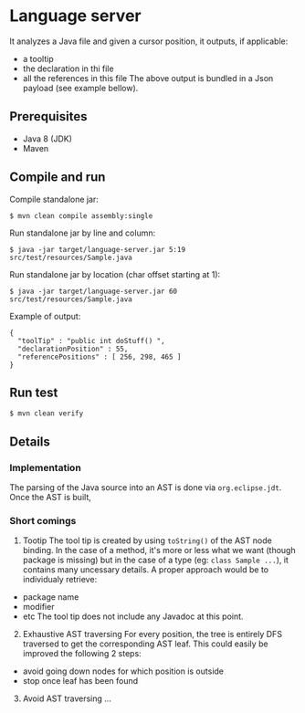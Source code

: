 # Language server

It analyzes a Java file and given a cursor position, it outputs, if applicable:
- a tooltip
- the declaration in thi file
- all the references in this file
The above output is bundled in a Json payload (see example bellow).

## Prerequisites

- Java 8 (JDK)
- Maven

## Compile and run

Compile standalone jar:
```
$ mvn clean compile assembly:single
```

Run standalone jar by line and column:
```
$ java -jar target/language-server.jar 5:19 src/test/resources/Sample.java
```

Run standalone jar by location (char offset starting at 1):
```
$ java -jar target/language-server.jar 60 src/test/resources/Sample.java
```

Example of output:
```
{
  "toolTip" : "public int doStuff() ",
  "declarationPosition" : 55,
  "referencePositions" : [ 256, 298, 465 ]
}
```

## Run test

```
$ mvn clean verify
```

## Details

### Implementation
The parsing of the Java source into an AST is done via `org.eclipse.jdt`. Once the AST is built, 

### Short comings

1. Tootip
The tool tip is created by using `toString()` of the AST node binding. In the case of a method, it's more or less what we want (though package is missing) but in the case of a type (eg: `class Sample ...`), it contains many uncessary details. A proper approach would be to individualy retrieve:
- package name
- modifier
- etc
The tool tip does not include any Javadoc at this point.

2. Exhaustive AST traversing
For every position, the tree is entirely DFS traversed to get the corresponding AST leaf. This could easily be improved the following 2 steps:
- avoid going down nodes for which position is outside
- stop once leaf has been found

3. Avoid AST traversing
...
